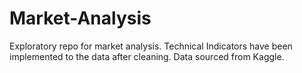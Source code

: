 # Market-Analysis

Exploratory repo for market analysis. Technical Indicators have been implemented to the data after cleaning. Data sourced from Kaggle. 
